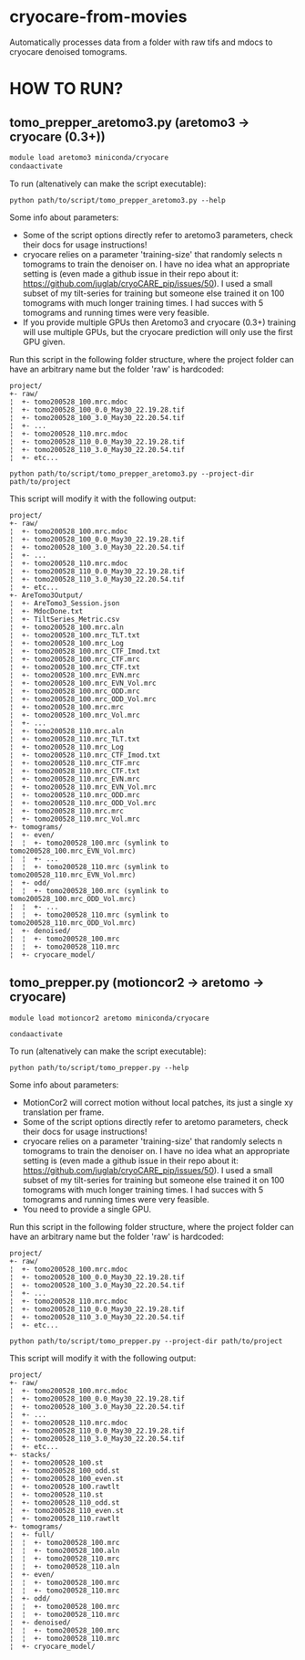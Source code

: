# cryocare-from-movies
Automatically processes data from a folder with raw tifs and mdocs to cryocare denoised tomograms.

# HOW TO RUN?

## tomo\_prepper\_aretomo3.py (aretomo3 -> cryocare (0.3+))

```bash
module load aretomo3 miniconda/cryocare
condaactivate
```

To run (altenatively can make the script executable):

```python path/to/script/tomo_prepper_aretomo3.py --help```

Some info about parameters:
- Some of the script options directly refer to aretomo3 parameters, check their docs for usage instructions!
- cryocare relies on a parameter 'training-size' that randomly selects n tomograms to train the denoiser on. I have no idea what an appropriate setting is (even made a github issue in their repo about it: https://github.com/juglab/cryoCARE_pip/issues/50). I used a small subset of my tilt-series for training but someone else trained it on 100 tomograms with much longer training times. I had succes with 5 tomograms and running times were very feasible.
- If you provide multiple GPUs then Aretomo3 and cryocare (0.3+) training will use multiple GPUs, but the cryocare prediction will only use the first GPU given.

Run this script in the following folder structure, where the project folder can have an arbitrary name but the folder 'raw' is hardcoded:

```
project/
+- raw/
¦  +- tomo200528_100.mrc.mdoc
¦  +- tomo200528_100_0.0_May30_22.19.28.tif
¦  +- tomo200528_100_3.0_May30_22.20.54.tif
¦  +- ...
¦  +- tomo200528_110.mrc.mdoc
¦  +- tomo200528_110_0.0_May30_22.19.28.tif
¦  +- tomo200528_110_3.0_May30_22.20.54.tif
¦  +- etc...
```

```python path/to/script/tomo_prepper_aretomo3.py --project-dir path/to/project```

This script will modify it with the following output:
```
project/
+- raw/
¦  +- tomo200528_100.mrc.mdoc
¦  +- tomo200528_100_0.0_May30_22.19.28.tif
¦  +- tomo200528_100_3.0_May30_22.20.54.tif
¦  +- ...
¦  +- tomo200528_110.mrc.mdoc
¦  +- tomo200528_110_0.0_May30_22.19.28.tif
¦  +- tomo200528_110_3.0_May30_22.20.54.tif
¦  +- etc...
+- AreTomo3Output/
¦  +- AreTomo3_Session.json
¦  +- MdocDone.txt
¦  +- TiltSeries_Metric.csv
¦  +- tomo200528_100.mrc.aln
¦  +- tomo200528_100.mrc_TLT.txt
¦  +- tomo200528_100.mrc_Log
¦  +- tomo200528_100.mrc_CTF_Imod.txt
¦  +- tomo200528_100.mrc_CTF.mrc
¦  +- tomo200528_100.mrc_CTF.txt
¦  +- tomo200528_100.mrc_EVN.mrc
¦  +- tomo200528_100.mrc_EVN_Vol.mrc
¦  +- tomo200528_100.mrc_ODD.mrc
¦  +- tomo200528_100.mrc_ODD_Vol.mrc
¦  +- tomo200528_100.mrc.mrc
¦  +- tomo200528_100.mrc_Vol.mrc
¦  +- ...
¦  +- tomo200528_110.mrc.aln
¦  +- tomo200528_110.mrc_TLT.txt
¦  +- tomo200528_110.mrc_Log
¦  +- tomo200528_110.mrc_CTF_Imod.txt
¦  +- tomo200528_110.mrc_CTF.mrc
¦  +- tomo200528_110.mrc_CTF.txt
¦  +- tomo200528_110.mrc_EVN.mrc
¦  +- tomo200528_110.mrc_EVN_Vol.mrc
¦  +- tomo200528_110.mrc_ODD.mrc
¦  +- tomo200528_110.mrc_ODD_Vol.mrc
¦  +- tomo200528_110.mrc.mrc
¦  +- tomo200528_110.mrc_Vol.mrc
+- tomograms/
¦  +- even/
¦  ¦  +- tomo200528_100.mrc (symlink to tomo200528_100.mrc_EVN_Vol.mrc)
¦  ¦  +- ...
¦  ¦  +- tomo200528_110.mrc (symlink to tomo200528_110.mrc_EVN_Vol.mrc)
¦  +- odd/
¦  ¦  +- tomo200528_100.mrc (symlink to tomo200528_100.mrc_ODD_Vol.mrc)
¦  ¦  +- ...
¦  ¦  +- tomo200528_110.mrc (symlink to tomo200528_110.mrc_ODD_Vol.mrc)
¦  +- denoised/
¦  ¦  +- tomo200528_100.mrc
¦  ¦  +- tomo200528_110.mrc
¦  +- cryocare_model/
```

## tomo\_prepper.py (motioncor2 -> aretomo -> cryocare)

```module load motioncor2 aretomo miniconda/cryocare```

```condaactivate```

To run (altenatively can make the script executable):

```python path/to/script/tomo_prepper.py --help```

Some info about parameters:
- MotionCor2 will correct motion without local patches, its just a single xy translation per frame.
- Some of the script options directly refer to aretomo parameters, check their docs for usage instructions!
- cryocare relies on a parameter 'training-size' that randomly selects n tomograms to train the denoiser on. I have no idea what an appropriate setting is (even made a github issue in their repo about it: https://github.com/juglab/cryoCARE_pip/issues/50). I used a small subset of my tilt-series for training but someone else trained it on 100 tomograms with much longer training times. I had succes with 5 tomograms and running times were very feasible.
- You need to provide a single GPU.

Run this script in the following folder structure, where the project folder can have an arbitrary name but the folder 'raw' is hardcoded:

```
project/
+- raw/
¦  +- tomo200528_100.mrc.mdoc
¦  +- tomo200528_100_0.0_May30_22.19.28.tif
¦  +- tomo200528_100_3.0_May30_22.20.54.tif
¦  +- ...
¦  +- tomo200528_110.mrc.mdoc
¦  +- tomo200528_110_0.0_May30_22.19.28.tif
¦  +- tomo200528_110_3.0_May30_22.20.54.tif
¦  +- etc...
```

```python path/to/script/tomo_prepper.py --project-dir path/to/project```

This script will modify it with the following output:

```
project/
+- raw/
¦  +- tomo200528_100.mrc.mdoc
¦  +- tomo200528_100_0.0_May30_22.19.28.tif
¦  +- tomo200528_100_3.0_May30_22.20.54.tif
¦  +- ...
¦  +- tomo200528_110.mrc.mdoc
¦  +- tomo200528_110_0.0_May30_22.19.28.tif
¦  +- tomo200528_110_3.0_May30_22.20.54.tif
¦  +- etc...
+- stacks/
¦  +- tomo200528_100.st
¦  +- tomo200528_100_odd.st
¦  +- tomo200528_100_even.st
¦  +- tomo200528_100.rawtlt
¦  +- tomo200528_110.st
¦  +- tomo200528_110_odd.st
¦  +- tomo200528_110_even.st
¦  +- tomo200528_110.rawtlt
+- tomograms/
¦  +- full/
¦  ¦  +- tomo200528_100.mrc
¦  ¦  +- tomo200528_100.aln
¦  ¦  +- tomo200528_110.mrc
¦  ¦  +- tomo200528_110.aln
¦  +- even/
¦  ¦  +- tomo200528_100.mrc
¦  ¦  +- tomo200528_110.mrc
¦  +- odd/
¦  ¦  +- tomo200528_100.mrc
¦  ¦  +- tomo200528_110.mrc
¦  +- denoised/
¦  ¦  +- tomo200528_100.mrc
¦  ¦  +- tomo200528_110.mrc
¦  +- cryocare_model/
```
